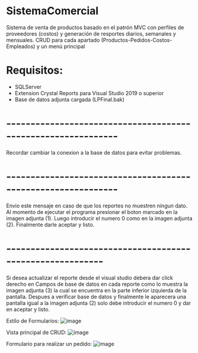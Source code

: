 # SistemaComercial
Sistema de venta de productos basado en el patrón MVC con perfiles de proveedores (costos) y generación de resportes diarios, semanales y mensuales. 
CRUD para cada apartado (Productos-Pedidos-Costos-Empleados) y un menú principal

# Requisitos:
- SQLServer
- Extension Crystal Reports para Visual Studio 2019 o superior
- Base de datos adjunta cargada (LPFinal.bak)
# -------------------------------------------------------------

Recordar cambiar la conexion a la base de datos para evitar
problemas.

# -------------------------------------------------------------

Envio este mensaje en caso de que los reportes no muestren ningun dato.
Al momento de ejecutar el programa presionar el boton marcado
en la imagen adjunta (1).
Luego introducir el numero 0 como en la imagen adjunta (2).
Finalmente darle aceptar y listo.

# ----------------------------------------------------------

Si desea actualizar el reporte desde el visual studio
debera dar click derecho en Campos de base de datos en cada
reporte como lo muestra la imagen adjunta (3) la cual se 
encuentra en la parte inferior izquierda de la pantalla.
Despues a verificar base de datos y finalmente le aparecera
una pantalla igual a la imagen adjunta (2) solo debe introducir
el numero 0 y dar en aceptar y listo.

Estilo de Formularios:
![image](https://user-images.githubusercontent.com/50786070/174654987-b6ace629-e252-44e0-a15a-e2453506c4ac.png)

Vista principal de CRUD:
![image](https://user-images.githubusercontent.com/50786070/174655305-98e9fca9-88e5-42dc-9941-579cc57e4e10.png)

Formulario para realizar un pedido:
![image](https://user-images.githubusercontent.com/50786070/174655353-073f1911-d1b0-4c95-95ce-00513b01aca8.png)
